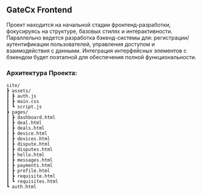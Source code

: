 ## GateCx Frontend
Проект находится на начальной стадии фронтенд-разработки, фокусируясь на структуре, базовых стилях и интерактивности. Параллельно ведется разработка бэкенд-системы для: регистрации/аутентификации пользователей, управления доступом и взаимодействия с данными. Интеграция интерфейсных элементов с бэкендом будет поэтапной для обеспечения полной функциональности.
### Архитектура Проекта:
```
site/
┣ assets/
┃ ┣ auth.js
┃ ┣ main.css
┃ ┗ script.js
┣ pages/
┃ ┣ dashboard.html
┃ ┣ deal.html
┃ ┣ deals.html
┃ ┣ device.html
┃ ┣ devices.html
┃ ┣ dispute.html
┃ ┣ disputes.html
┃ ┣ hello.html
┃ ┣ messages.html
┃ ┣ payments.html
┃ ┣ profile.html
┃ ┣ requisite.html
┃ ┗ requisites.html
┗ auth.html
```
